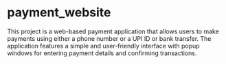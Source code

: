 # payment_website
This project is a web-based payment application that allows users to make payments using either a phone number or a UPI ID or bank transfer. The application features a simple and user-friendly interface with popup windows for entering payment details and confirming transactions.

